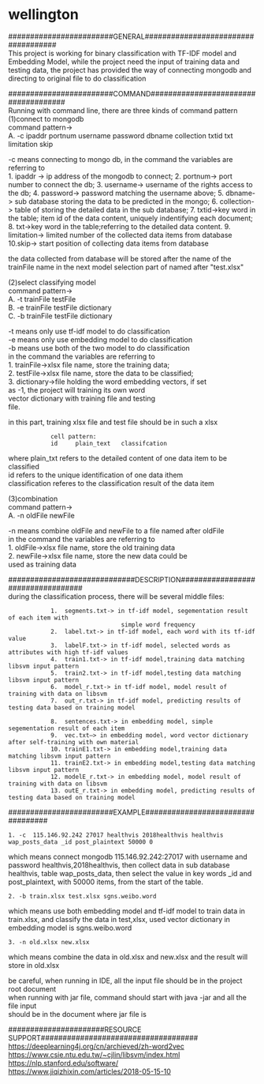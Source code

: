 # wellington

########################GENERAL####################################  
This project is working for binary classification with TF-IDF model and Embedding Model,
while the project need the input of training data and testing data, the project has 
provided the way of connecting mongodb and directing to original file to do classification

########################COMMAND#####################################  
Running with command line, there are three kinds of command pattern  
(1)connect to mongodb  
command pattern->   
			A. -c ipaddr portnum username password dbname collection txtid txt limitation skip  
   
-c means connecting to mongo db, in the command the variables are referring to  
			 1. ipaddr -> ip address of the mongodb to connect;
			 2. portnum-> port number to connect the db;
			 3. username-> username of the rights access to the db;
			 4. password-> password matching the username above;
			 5. dbname-> sub database storing the data to be predicted in the mongo;
			 6. collection-> table of storing the detailed data in the sub database;
			 7. txtid->key word in the table; item id of the data content, uniquely 
			           indentifying each document;
		     8. txt->key word in the table;referring to the detailed data content.
			 9. limitation-> limited number of the collected data items from database
			 10.skip-> start position of collecting data items from database
  
the data collected from database will be stored after the name of the trainFile name in
the next model selection part of named after "test.xlsx"
			 
(2)select classifying model  
command pattern->  
	                   A. -t trainFile testFile  
	                   B. -e trainFile testFile dictionary  
					   C. -b trainFile testFile dictionary  
   
-t means only use tf-idf model to do classification  
-e means only use embedding model to do classification  
-b means use both of the two model to do classification  
in the command the variables are referring to  
	         1. trainFile->xlsx file name, store the training data;  
	         2. testFile->xlsx file name, store the data to be classified;  
			 3. dictionary->file holding the word embedding vectors, if set  
			                as -1, the project will training its own word   
							vector dictionary with training file and testing   
							file.  
	
in this part, training xlsx file and test file should be in such a xlsx  
  
				cell pattern:  
				id     plain_text   classifcation  
  
where plain_txt refers to the detailed content of one data item to be classified  
id refers to the unique identification of one data ithem  
classification referes to the classification result of the data item  
  
(3)combination  
command pattern->  
				A. -n oldFile newFile    
   
-n means combine oldFile and newFile to a file named after oldFile  
in the command the variables are referring to    
						1. oldFile->xlsx file name, store the old training data  
						2. newFile->xlsx file name, store the new data could be   
									used as training data  
								
#############################DESCRIPTION##################################  
during the classification process, there will be several middle files:  
  
				1.  segments.txt-> in tf-idf model, segementation result of each item with  
									simple word frequency  
				2.  label.txt-> in tf-idf model, each word with its tf-idf value  
				3.  labelF.txt-> in tf-idf model, selected words as attributes with high tf-idf values  
				4.  train1.txt-> in tf-idf model,training data matching libsvm input pattern  
				5.  train2.txt-> in tf-idf model,testing data matching libsvm input pattern  
				6.  model_r.txt-> in tf-idf model, model result of training with data on libsvm   
				7.  out_r.txt-> in tf-idf model, predicting results of testing data based on training model  
			  
				8.  sentences.txt-> in embedding model, simple segementation result of each item  
				9.  vec.txt—> in embedding model, word vector dictionary after self-training with own material  
				10. trainE1.txt-> in embedding model,training data matching libsvm input pattern  
				11. trainE2.txt-> in embedding model,testing data matching libsvm input pattern  
				12. modelE_r.txt-> in embedding model, model result of training with data on libsvm  
				13. outE_r.txt-> in embedding model, predicting results of testing data based on training model  
	   
########################EXAMPLE##################################   
  
	1. -c  115.146.92.242 27017 healthvis 2018healthvis healthvis wap_posts_data _id post_plaintext 50000 0
which means connect mongodb 115.146.92.242:27017 with username and password healthvis,2018healthvis, 
then collect data in sub database healthvis, table wap_posts_data, then select the value in key words
_id and post_plaintext, with 50000 items, from the start of the table.  
   
	2. -b train.xlsx test.xlsx sgns.weibo.word
which means use both embedding model and tf-idf model to train data in train.xlsx, and classify the data
in test,xlsx, used vector dictionary in embedding model is sgns.weibo.word
   
	3. -n old.xlsx new.xlsx
which means combine the data in old.xlsx and new.xlsx and the result will store in old.xlsx
    
be careful, when running in IDE, all the input file should be in the project root document  
when running with jar file, command should start with java -jar   and all the file input  
should be in the document where jar file is  
  
######################RESOURCE SUPPORT####################################  
https://deeplearning4j.org/cn/archieved/zh-word2vec  
https://www.csie.ntu.edu.tw/~cjlin/libsvm/index.html  
https://nlp.stanford.edu/software/  
https://www.jiqizhixin.com/articles/2018-05-15-10  
